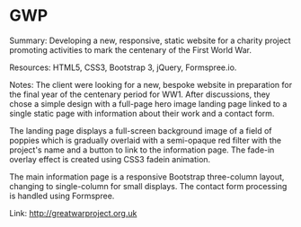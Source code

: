# GWP

Summary: Developing a new, responsive, static website for a charity project promoting activities to mark the centenary of the First World War.

Resources: HTML5, CSS3, Bootstrap 3, jQuery, Formspree.io.

Notes: The client were looking for a new, bespoke website in preparation for the final year of the centenary period for WW1. After discussions, they chose a simple design with a full-page hero image landing page linked to a single static page with information about their work and a contact form.

The landing page displays a full-screen background image of a field of poppies which is gradually overlaid with a semi-opaque red filter with the project's name and a button to link to the information page. The fade-in overlay effect is created using CSS3 fadein animation.

The main information page is a responsive Bootstrap three-column layout, changing to single-column for small displays. The contact form processing is handled using Formspree.

Link: http://greatwarproject.org.uk
